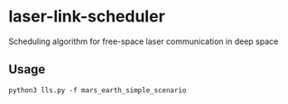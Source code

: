# laser-link-scheduler
Scheduling algorithm for free-space laser communication in deep space

## Usage
```
python3 lls.py -f mars_earth_simple_scenario
```
